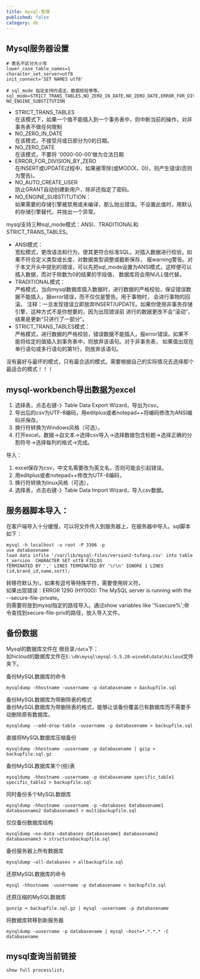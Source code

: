 ```yaml
---
title: mysql-管理
published: false
category: db
---
```


## Mysql服务器设置
```
# 表名不区分大小写
lower_case_table_names=1
character_set_server=utf8
init_connect='SET NAMES utf8'

# sql_mode 指定支持的语法，数据校验等等。
sql_mode=STRICT_TRANS_TABLES,NO_ZERO_IN_DATE,NO_ZERO_DATE,ERROR_FOR_DIVISION_BY_ZERO,NO_AUTO_CREATE_USER,
NO_ENGINE_SUBSTITUTION
``` 
* STRICT_TRANS_TABLES       
在该模式下，如果一个值不能插入到一个事务表中，则中断当前的操作，对非事务表不做任何限制
* NO_ZERO_IN_DATE       
在该模式，不接受月或日部分为0的日期。
* NO_ZERO_DATE      
在该模式，不要将 '0000-00-00'做为合法日期
* ERROR_FOR_DIVISION_BY_ZERO        
在INSERT或UPDATE过程中，如果被零除(或MOD(X，0))，则产生错误(否则为警告)。
* NO_AUTO_CREATE_USER       
防止GRANT自动创建新用户，除非还指定了密码。
* NO_ENGINE_SUBSTITUTION：       
如果需要的存储引擎被禁用或未编译，那么抛出错误。不设置此值时，用默认的存储引擎替代，并抛出一个异常。

mysql支持三种sql_mode模式：ANSI、TRADITIONAL和STRICT_TRANS_TABLES。
   
* ANSI模式：   
宽松模式，更改语法和行为，使其更符合标准SQL。对插入数据进行校验，如果不符合定义类型或长度，对数据类型调整或截断保存，
报warning警告。对于本文开头中提到的错误，可以先把sql_mode设置为ANSI模式，这样便可以插入数据，而对于除数为0的结果的字段值，
数据库将会用NULL值代替。
* TRADITIONAL模式：    
严格模式，当向mysql数据库插入数据时，进行数据的严格校验，保证错误数据不能插入，报error错误，而不仅仅是警告。用于事物时，
会进行事物的回滚。 注释：一旦发现错误立即放弃INSERT/UPDATE。如果你使用非事务存储引擎，这种方式不是你想要的，因为出现错误前
进行的数据更改不会“滚动”，结果是更新“只进行了一部分”。
* STRICT_TRANS_TABLES模式：        
严格模式，进行数据的严格校验，错误数据不能插入，报error错误。如果不能将给定的值插入到事务表中，则放弃该语句。对于非事务表，
如果值出现在单行语句或多行语句的第1行，则放弃该语句。
   
没有最好与最坏的模式，只有最合适的模式。需要根据自己的实际情况去选择那个最适合的模式！！！
   

## mysql-workbench导出数据为excel
1. 选择表，点击右键-》Table Data Export Wizard，导出为csv。
1. 导出后的csv为UTF-8编码，用editplus或者notepad++将编码修改为ANSI编码并保存。
1. 换行符转换为Windows风格（可选）。
1. 打开excel，数据->自文本->选择csv导入->选择数据包含标题->选择正确的分割符号->选择每列的格式->完成。


导入：
1. excel保存为csv，中文名需要改为英文名，否则可能会引起错误。
1. 用editplus或者notepad++修改为UTF-8编码，
1. 换行符转换为linux风格（可选）。
1. 选择表，点击右键-》Table Data Import Wizard，导入csv数据。

## 服务器脚本导入：
在客户端导入十分缓慢，可以将文件传入到服务器上，在服务器中导入。sql脚本如下：
```
mysql -h localhost -u root -P 3306 -p
use databasename
load data infile '/var/lib/mysql-files/version2-tufang.csv' into table t_version  CHARACTER SET utf8 FIELDS 
TERMINATED BY ',' LINES TERMINATED BY '\r\n' IGNORE 1 LINES (id,brand_id,name,sort);
```
转移符默认为\，如果有逗号等特殊字符，需要使用转义符。     
如果出现错误：ERROR 1290 (HY000): The MySQL server is running with the --secure-file-private。      
则需要将放到mysql指定的路径导入。通过show variables like '%secure%';命令查找到secure-file-priv的路径，放入导入文件。

## 备份数据
Mysql的数据库文件在 根目录`/data`下：       
如hicloud的数据库文件在`E:\db\mysql\mysql-5.5.28-winx64\data\hicloud`文件夹下。
   
备份MySQL数据库的命令     
```  
mysqldump -hhostname -uusername -p databasename > backupfile.sql
```
备份MySQL数据库为带删除表的格式      
备份MySQL数据库为带删除表的格式，能够让该备份覆盖已有数据库而不需要手动删除原有数据库。
```
mysqldump -–add-drop-table -uusername -p databasename > backupfile.sql
```
直接将MySQL数据库压缩备份
```
mysqldump -hhostname -uusername -p databasename | gzip > backupfile.sql.gz
```
备份MySQL数据库某个(些)表
```
mysqldump -hhostname -uusername -p databasename specific_table1 specific_table2 > backupfile.sql
```
同时备份多个MySQL数据库
```
mysqldump -hhostname -uusername -p –databases databasename1 databasename2 databasename3 > multibackupfile.sql
```
仅仅备份数据库结构
```
mysqldump –no-data –databases databasename1 databasename2 databasename3 > structurebackupfile.sql
```
备份服务器上所有数据库
```
mysqldump –all-databases > allbackupfile.sql
```
还原MySQL数据库的命令
```
mysql -hhostname -uusername -p databasename < backupfile.sql
```
还原压缩的MySQL数据库
```
gunzip < backupfile.sql.gz | mysql -uusername -p databasename
```
将数据库转移到新服务器
```
mysqldump -uusername -p databasename | mysql –host=*.*.*.* -C databasename
```
   
## mysql查询当前链接
```
show full processlist;
```